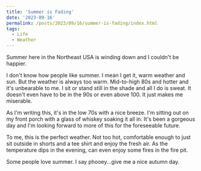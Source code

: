 ```yaml
---
title: 'Summer is Fading'
date: '2023-09-16'
permalink: /posts/2023/09/16/summer-is-fading/index.html
tags:
  - Life
  - Weather
---
```


Summer here in the Northeast USA is winding down and I couldn't be happier.
<!-- excerpt -->

I don't know how people like summer. I mean I get it, warm weather and sun. But the weather is always too warm. Mid-to-high 80s and hotter and it's unbearable to me. I sit or stand still in the shade and all I do is sweat. It doesn't even have to be in the 90s or even above 100. It just makes me miserable.

As I'm writing this, it's in the low 70s with a nice breeze. I'm sitting out on my front porch with a glass of whiskey soaking it all in. It's been a gorgeous day and I'm looking forward to more of this for the foreseeable future.

To me, this is the perfect weather. Not too hot, comfortable enough to just sit outside in shorts and a tee shirt and enjoy the fresh air. As the temperature dips in the evening, can even enjoy some fires in the fire pit.

Some people love summer. I say phooey...give me a nice autumn day.
